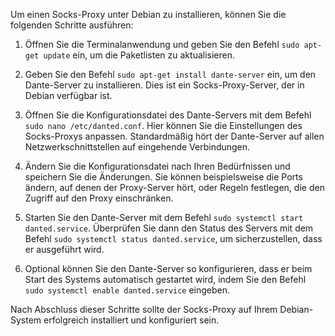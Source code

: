 Um einen Socks-Proxy unter Debian zu installieren, können Sie die folgenden Schritte ausführen:

1. Öffnen Sie die Terminalanwendung und geben Sie den Befehl `sudo apt-get update` ein, um die Paketlisten zu aktualisieren.

2. Geben Sie den Befehl `sudo apt-get install dante-server` ein, um den Dante-Server zu installieren. Dies ist ein Socks-Proxy-Server, der in Debian verfügbar ist.

3. Öffnen Sie die Konfigurationsdatei des Dante-Servers mit dem Befehl `sudo nano /etc/danted.conf`. Hier können Sie die Einstellungen des Socks-Proxys anpassen. Standardmäßig hört der Dante-Server auf allen Netzwerkschnittstellen auf eingehende Verbindungen.

4. Ändern Sie die Konfigurationsdatei nach Ihren Bedürfnissen und speichern Sie die Änderungen. Sie können beispielsweise die Ports ändern, auf denen der Proxy-Server hört, oder Regeln festlegen, die den Zugriff auf den Proxy einschränken.

5. Starten Sie den Dante-Server mit dem Befehl `sudo systemctl start danted.service`. Überprüfen Sie dann den Status des Servers mit dem Befehl `sudo systemctl status danted.service`, um sicherzustellen, dass er ausgeführt wird.

6. Optional können Sie den Dante-Server so konfigurieren, dass er beim Start des Systems automatisch gestartet wird, indem Sie den Befehl `sudo systemctl enable danted.service` eingeben.

Nach Abschluss dieser Schritte sollte der Socks-Proxy auf Ihrem Debian-System erfolgreich installiert und konfiguriert sein.
